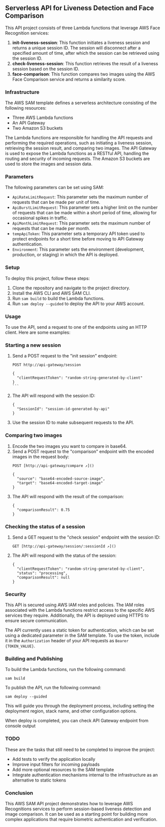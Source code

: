 ## Serverless API for Liveness Detection and Face Comparison

This API project consists of three Lambda functions that leverage AWS Face Recognition services:

1. **init-liveness-session**: This function initiates a liveness session and returns a unique session ID. The session will disconnect after a specified amount of time, after which the session can be retrieved using the session ID.
2. **check-liveness-session**: This function retrieves the result of a liveness session based on the session ID.
3. **face-comparison**: This function compares two images using the AWS Face Comparison service and returns a similarity score.

### Infrastructure

The AWS SAM template defines a serverless architecture consisting of the following resources:

* Three AWS Lambda functions
* An API Gateway
* Two Amazon S3 buckets

The Lambda functions are responsible for handling the API requests and performing the required operations, such as initiating a liveness session, retrieving the session result, and comparing two images. The API Gateway is used to expose the Lambda functions as a RESTful API, handling the routing and security of incoming requests. The Amazon S3 buckets are used to store the images and session data.

### Parameters

The following parameters can be set using SAM:

* `ApiRateLimitRequest`: This parameter sets the maximum number of requests that can be made per unit of time.
* `ApiBurstLimitRequest`: This parameter sets a higher limit on the number of requests that can be made within a short period of time, allowing for occasional spikes in traffic.
* `ApiMonthLimitRequest`: This parameter sets the maximum number of requests that can be made per month.
* `tempApiToken`: This parameter sets a temporary API token used to protect endpoints for a short time before moving to API Gateway authentication.
* `Environment`: This parameter sets the environment (development, production, or staging) in which the API is deployed.

### Setup

To deploy this project, follow these steps:

1. Clone the repository and navigate to the project directory.
2. Install the AWS CLI and AWS SAM CLI.
3. Run `sam build` to build the Lambda functions.
4. Run `sam deploy --guided` to deploy the API to your AWS account.

### Usage
To use the API, send a request to one of the endpoints using an HTTP client. Here are some examples:

### Starting a new session

1. Send a POST request to the "init session" endpoint:
   `````
   POST http://api-gateway/session
   
   {
     "clientRequestToken": "random-string-generated-by-client"
   }
   ```

2. The API will respond with the session ID:
   ````
   {
     "SessionId": "session-id-generated-by-api"
   }
   ````

3. Use the session ID to make subsequent requests to the API.

### Comparing two images

1. Encode the two images you want to compare in base64.
2. Send a POST request to the "comparison" endpoint with the encoded images in the request body:
   ````
   POST [http://api-gateway/compare ↗]()
   
   {
     "source": "base64-encoded-source-image",
     "target": "base64-encoded-target-image"
   }
   ````
3. The API will respond with the result of the comparison:
   ````
   {
     "comparisonResult": 0.75
   }
   ````

### Checking the status of a session

1. Send a GET request to the "check session" endpoint with the session ID:
   ````
   GET [http://api-gateway/session/:sessionId ↗]()
   
   ````
2. The API will respond with the status of the session:
   ````
   {
     "clientRequestToken": "random-string-generated-by-client",
     "status": "processing",
     "comparisonResult": null
   }
   ````

### Security

This API is secured using AWS IAM roles and policies. The IAM roles associated with the Lambda functions restrict access to the specific AWS services they require. Additionally, the API is deployed using HTTPS to ensure secure communication.

The API currently uses a static token for authentication, which can be set using a dedicated parameter in the SAM template. To use the token, include it in the `Authorization` header of your API requests as `Bearer {TOKEN_VALUE}`.

### Building and Publishing

To build the Lambda functions, run the following command:

```
sam build
```

To publish the API, run the following command:

```
sam deploy --guided
```

This will guide you through the deployment process, including setting the deployment region, stack name, and other configuration options.

When deploy is completed, you can check API Gateway endpoint from console output

### TODO

These are the tasks that still need to be completed to improve the project:

- Add tests to verify the application locally
- Improve input filters for incoming payloads
- Add more optional resources to the SAM template
- Integrate authentication mechanisms internal to the infrastructure as an alternative to static tokens

### Conclusion

This AWS SAM API project demonstrates how to leverage AWS Recognitions services to perform session-based liveness detection and image comparison. It can be used as a starting point for building more complex applications that require biometric authentication and verification.



